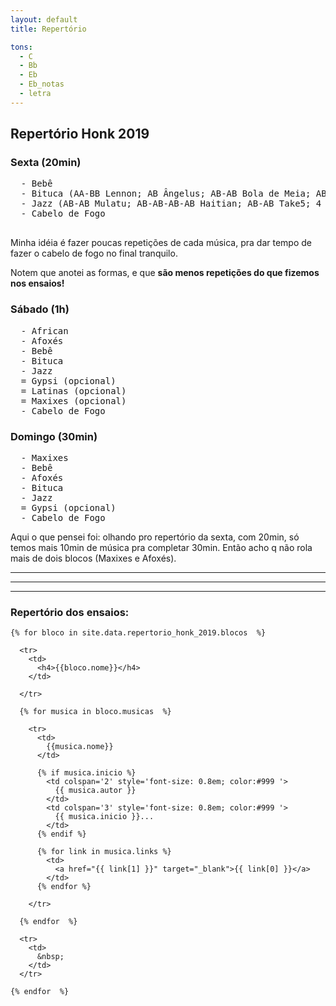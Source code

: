 ```yaml
---
layout: default
title: Repertório

tons:
  - C
  - Bb
  - Eb
  - Eb_notas
  - letra
---
```


<style type="text/css" media="screen">
  td {
    padding: 5px 10px;
  }

  h4 {
    font-size: 1.5em;
    font-weight: bold;
    margin-top:30px;
  }
</style>


## Repertório Honk 2019


### Sexta (20min)
<pre>
  - Bebê
  - Bituca (AA-BB Lennon; AB Ângelus; AB-AB Bola de Meia; AB Paula e Bebeto)
  - Jazz (AB-AB Mulatu; AB-AB-AB-AB Haitian; AB-AB Take5; 4 solos no Jericó)
  - Cabelo de Fogo

</pre>

Minha idéia é fazer poucas repetições de cada música, pra dar tempo de fazer o cabelo de fogo no final tranquilo.

Notem que anotei as formas, e que **são menos repetições do que fizemos nos ensaios!**


### Sábado (1h)
<pre>
  - African
  - Afoxés
  - Bebê
  - Bituca
  - Jazz
  = Gypsi (opcional)
  = Latinas (opcional)
  = Maxixes (opcional)
  - Cabelo de Fogo
</pre>


### Domingo (30min)
<pre>
  - Maxixes
  - Bebê
  - Afoxés
  - Bituca
  - Jazz
  = Gypsi (opcional)
  - Cabelo de Fogo
</pre>

Aqui o que pensei foi: olhando pro repertório da sexta, com 20min, só temos mais 10min de música pra completar 30min. Então acho q não rola mais de dois blocos (Maxixes e Afoxés).

-------
-------
-------

### Repertório dos ensaios:

  <table>

    {% for bloco in site.data.repertorio_honk_2019.blocos  %}

      <tr>
        <td>
          <h4>{{bloco.nome}}</h4>
        </td>

      </tr>

      {% for musica in bloco.musicas  %}

        <tr>
          <td>
            {{musica.nome}}
          </td>

          {% if musica.inicio %}
            <td colspan='2' style='font-size: 0.8em; color:#999 '>
              {{ musica.autor }}
            </td>
            <td colspan='3' style='font-size: 0.8em; color:#999 '>
              {{ musica.inicio }}...
            </td>
          {% endif %}

          {% for link in musica.links %}
            <td>
              <a href="{{ link[1] }}" target="_blank">{{ link[0] }}</a>
            </td>
          {% endfor %}

        </tr>

      {% endfor  %}

      <tr>
        <td>
          &nbsp;
        </td>
      </tr>

    {% endfor  %}


  </table>


